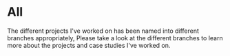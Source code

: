 # All
The different projects I've worked on has been named into different branches appropriately, Please take a look at the different branches to learn more about the 
projects and case studies I've worked on.
